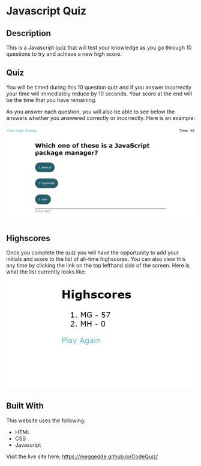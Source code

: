 # Javascript Quiz

## Description
This is a Javascript quiz that will test your knowledge as you go through 10 questions to try and achieve a new high score. 

## Quiz
You will be timed during this 10 question quiz and if you answer incorrectly your time will immediately reduce by 10 seconds. Your score at the end will be the time that you have remaining.

As you answer each question, you will also be able to see below the answers whether you answered correctly or incorrectly. Here is an example:

![question screenshot](./assets/images/quiz%20screenshot.jpg)

## Highscores
Once you complete the quiz you will have the opportunity to add your initials and score to the list of all-time highscores. You can also view this any time by clicking the link on the top lefthand side of the screen. Here is what the list currently looks like:

![highscore screenshot](./assets/images/highscores.jpg)

## Built With
This website uses the following:
* HTML
* CSS
* Javascript

Visit the live site here: https://meggedde.github.io/CodeQuiz/
